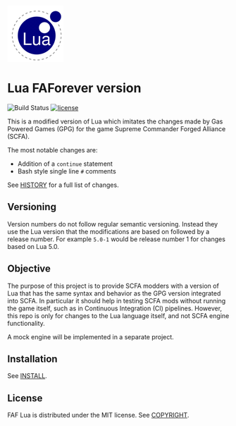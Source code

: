 ![logo](doc/logo.gif)

# Lua FAForever version
![Build Status](https://github.com/FAForever/lua-lang/actions/workflows/test.yml/badge.svg?branch=lua-5.0)
[![license](https://img.shields.io/badge/license-MIT-blue)](COPYRIGHT)

This is a modified version of Lua which imitates the changes made by Gas Powered
Games (GPG) for the game Supreme Commander Forged Alliance (SCFA).

The most notable changes are:
- Addition of a `continue` statement
- Bash style single line `#` comments

See [HISTORY](HISTORY) for a full list of changes.

## Versioning
Version numbers do not follow regular semantic versioning. Instead they use the
Lua version that the modifications are based on followed by a release number.
For example `5.0-1` would be release number 1 for changes based on Lua 5.0.

## Objective
The purpose of this project is to provide SCFA modders with a version of Lua
that has the same syntax and behavior as the GPG version integrated into SCFA.
In particular it should help in testing SCFA mods without running the game
itself, such as in Continuous Integration (CI) pipelines. However, this repo is
only for changes to the Lua language itself, and not SCFA engine functionality.

A mock engine will be implemented in a separate project. <link here>

## Installation
See [INSTALL](INSTALL).

## License
FAF Lua is distributed under the MIT license. See [COPYRIGHT](COPYRIGHT).

